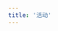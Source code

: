 ```yaml
---
title: '活动'
---
```


<script setup lang="ts">
  import TheEvents from "@/views/events/TheEvents.vue"
</script>

<TheEvents />
